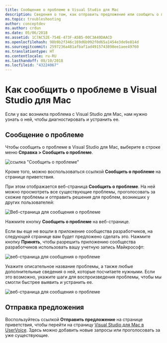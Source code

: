 ```yaml
---
title: Сообщение о проблеме в Visual Studio для Mac
description: Сведения о том, как отправить предложение или сообщить о проблеме, возникшей при использовании Visual Studio для Mac.
ms.topic: troubleshooting
author: conceptdev
ms.author: crdun
ms.date: 05/06/2018
ms.assetid: 1C7AC52E-754E-473F-A5B5-00C3A40DAACD
ms.openlocfilehash: 98b9b2f346c169d6b992f0d65a1454e3de9e814d
ms.sourcegitcommit: 2597236a481afbaf1ad4915743898ee1aee49760
ms.translationtype: HT
ms.contentlocale: ru-RU
ms.lasthandoff: 08/10/2018
ms.locfileid: "43224067"
---
```

# <a name="how-to-report-a-problem-in-visual-studio-for-mac"></a>Как сообщить о проблеме в Visual Studio для Mac

Если у вас возникла проблема с Visual Studio для Mac, нам нужно узнать о ней, чтобы диагностировать и устранить ее. 

## <a name="how-to-report-a-problem"></a>Сообщение о проблеме

Чтобы сообщить о проблеме в Visual Studio для Mac, выберите в строке меню **Справка > Сообщить о проблеме**.

![ссылка "Сообщить о проблеме"](media/report-problem-image1.png)

Кроме того, можно воспользоваться ссылкой **Сообщить о проблеме** на странице приветствия.

При этом отображается веб-страница **Сообщить о проблеме**. На ней можно просмотреть все существующие проблемы, проголосовать за схожие проблемы и отправить решения для проблем, возникших у других пользователей:

![Веб-страница для сообщения о проблеме](media/report-problem-image2.png)

Нажмите кнопку **Сообщить о проблеме** на веб-странице. 

Если вы еще не вошли в приложение сообщества разработчиков, на следующей странице вам будет предложено сделать это. Нажмите кнопку **Принять**, чтобы разрешить приложению сообщества разработчиков использовать вашу учетную запись Майкрософт:

![веб-страница для сообщения о проблеме](media/report-problem-image3.png)

Укажите описательное название проблемы, а также любые дополнительные сведения о ней, которые посчитаете нужными. Если это возможно, укажите шаги для воспроизведения проблемы, чтобы мы смогли быстрее выявить и устранить ее.

![веб-страница для сообщения о проблеме](media/report-problem-image4.png)

## <a name="provide-a-suggestion"></a>Отправка предложения

Воспользуйтесь ссылкой **Отправить предложение** на странице приветствия, чтобы перейти на страницу [Visual Studio для Mac в UserVoice](https://visualstudio.uservoice.com/forums/563332-visual-studio-for-mac). Здесь можно добавить новые запросы или проголосовать за уже существующие.